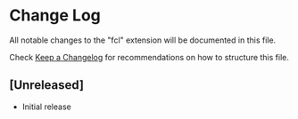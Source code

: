 # Change Log

All notable changes to the "fcl" extension will be documented in this file.

Check [Keep a Changelog](http://keepachangelog.com/) for recommendations on how to structure this file.

## [Unreleased]

- Initial release